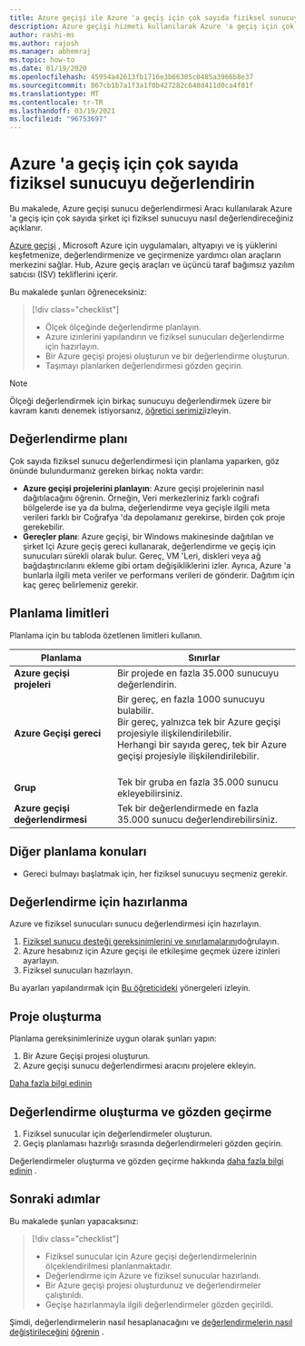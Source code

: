 ```yaml
---
title: Azure geçişi ile Azure 'a geçiş için çok sayıda fiziksel sunucuyu değerlendirin | Microsoft Docs
description: Azure geçişi hizmeti kullanılarak Azure 'a geçiş için çok sayıda fiziksel sunucuyu nasıl değerlendireceğinizi açıklar.
author: rashi-ms
ms.author: rajosh
ms.manager: abhemraj
ms.topic: how-to
ms.date: 01/19/2020
ms.openlocfilehash: 45954a42613fb1716e3b66305c0485a3966b8e37
ms.sourcegitcommit: 867cb1b7a1f3a1f0b427282c648d411d0ca4f81f
ms.translationtype: MT
ms.contentlocale: tr-TR
ms.lasthandoff: 03/19/2021
ms.locfileid: "96753697"
---
```

# <a name="assess-large-numbers-of-physical-servers-for-migration-to-azure"></a>Azure 'a geçiş için çok sayıda fiziksel sunucuyu değerlendirin

Bu makalede, Azure geçişi sunucu değerlendirmesi Aracı kullanılarak Azure 'a geçiş için çok sayıda şirket içi fiziksel sunucuyu nasıl değerlendireceğiniz açıklanır.

[Azure geçişi](migrate-services-overview.md) , Microsoft Azure için uygulamaları, altyapıyı ve iş yüklerini keşfetmenize, değerlendirmenize ve geçirmenize yardımcı olan araçların merkezini sağlar. Hub, Azure geçiş araçları ve üçüncü taraf bağımsız yazılım satıcısı (ISV) tekliflerini içerir. 


Bu makalede şunları öğreneceksiniz:
> [!div class="checklist"]
> * Ölçek ölçeğinde değerlendirme planlayın.
> * Azure izinlerini yapılandırın ve fiziksel sunucuları değerlendirme için hazırlayın.
> * Bir Azure geçişi projesi oluşturun ve bir değerlendirme oluşturun.
> * Taşımayı planlarken değerlendirmesi gözden geçirin.


> [!NOTE]
> Ölçeği değerlendirmek için birkaç sunucuyu değerlendirmek üzere bir kavram kanıtı denemek istiyorsanız, [öğretici serimizi](./tutorial-discover-physical.md)izleyin.

## <a name="plan-for-assessment"></a>Değerlendirme planı

Çok sayıda fiziksel sunucu değerlendirmesi için planlama yaparken, göz önünde bulundurmanız gereken birkaç nokta vardır:

- **Azure geçişi projelerini planlayın**: Azure geçişi projelerinin nasıl dağıtılacağını öğrenin. Örneğin, Veri merkezleriniz farklı coğrafi bölgelerde ise ya da bulma, değerlendirme veya geçişle ilgili meta verileri farklı bir Coğrafya 'da depolamanız gerekirse, birden çok proje gerekebilir.
- **Gereçler planı**: Azure geçişi, bir Windows makinesinde dağıtılan ve şirket Içi Azure geçiş gereci kullanarak, değerlendirme ve geçiş için sunucuları sürekli olarak bulur. Gereç, VM 'Leri, diskleri veya ağ bağdaştırıcılarını ekleme gibi ortam değişikliklerini izler. Ayrıca, Azure 'a bunlarla ilgili meta veriler ve performans verileri de gönderir. Dağıtım için kaç gereç belirlemeniz gerekir.


## <a name="planning-limits"></a>Planlama limitleri
 
Planlama için bu tabloda özetlenen limitleri kullanın.

**Planlama** | **Sınırlar**
--- | --- 
**Azure geçişi projeleri** | Bir projede en fazla 35.000 sunucuyu değerlendirin.
**Azure Geçişi gereci** | Bir gereç, en fazla 1000 sunucuyu bulabilir.<br/> Bir gereç, yalnızca tek bir Azure geçişi projesiyle ilişkilendirilebilir.<br/> Herhangi bir sayıda gereç, tek bir Azure geçişi projesiyle ilişkilendirilebilir. <br/><br/> 
**Grup** | Tek bir gruba en fazla 35.000 sunucu ekleyebilirsiniz.
**Azure geçişi değerlendirmesi** | Tek bir değerlendirmede en fazla 35.000 sunucu değerlendirebilirsiniz.


## <a name="other-planning-considerations"></a>Diğer planlama konuları

- Gereci bulmayı başlatmak için, her fiziksel sunucuyu seçmeniz gerekir. 

## <a name="prepare-for-assessment"></a>Değerlendirme için hazırlanma

Azure ve fiziksel sunucuları sunucu değerlendirmesi için hazırlayın. 

1. [Fiziksel sunucu desteği gereksinimlerini ve sınırlamalarını](migrate-support-matrix-physical.md)doğrulayın.
2. Azure hesabınız için Azure geçişi ile etkileşime geçmek üzere izinleri ayarlayın.
3. Fiziksel sunucuları hazırlayın.

Bu ayarları yapılandırmak için [Bu öğreticideki](./tutorial-discover-physical.md) yönergeleri izleyin.

## <a name="create-a-project"></a>Proje oluşturma

Planlama gereksinimlerinize uygun olarak şunları yapın:

1. Bir Azure Geçişi projesi oluşturun.
2. Azure geçişi sunucu değerlendirmesi aracını projelere ekleyin.

[Daha fazla bilgi edinin](./create-manage-projects.md)

## <a name="create-and-review-an-assessment"></a>Değerlendirme oluşturma ve gözden geçirme

1. Fiziksel sunucular için değerlendirmeler oluşturun.
1. Geçiş planlaması hazırlığı sırasında değerlendirmeleri gözden geçirin.

Değerlendirmeler oluşturma ve gözden geçirme hakkında [daha fazla bilgi edinin](tutorial-assess-physical.md) .
    

## <a name="next-steps"></a>Sonraki adımlar

Bu makalede şunları yapacaksınız:
 
> [!div class="checklist"] 
> * Fiziksel sunucular için Azure geçişi değerlendirmelerinin ölçeklendirilmesi planlanmaktadır.
> * Değerlendirme için Azure ve fiziksel sunucular hazırlandı.
> * Bir Azure geçişi projesi oluşturdunuz ve değerlendirmeler çalıştırıldı.
> * Geçişe hazırlanmayla ilgili değerlendirmeler gözden geçirildi.

Şimdi, değerlendirmelerin nasıl hesaplanacağını ve [değerlendirmelerin nasıl değiştirileceğini](how-to-modify-assessment.md) [öğrenin](concepts-assessment-calculation.md) .